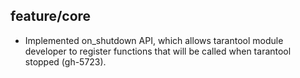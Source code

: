 ## feature/core

*  Implemented on_shutdown API, which allows tarantool module
   developer to register functions that will be called when
   tarantool stopped (gh-5723).